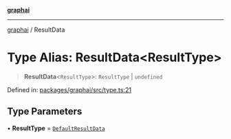 [**graphai**](../README.md)

***

[graphai](../globals.md) / ResultData

# Type Alias: ResultData\<ResultType\>

> **ResultData**\<`ResultType`\>: `ResultType` \| `undefined`

Defined in: [packages/graphai/src/type.ts:21](https://github.com/kawamataryo/graphai/blob/e8a7b825cfe5b60039202cad9c90359642833517/packages/graphai/src/type.ts#L21)

## Type Parameters

• **ResultType** = [`DefaultResultData`](DefaultResultData.md)
